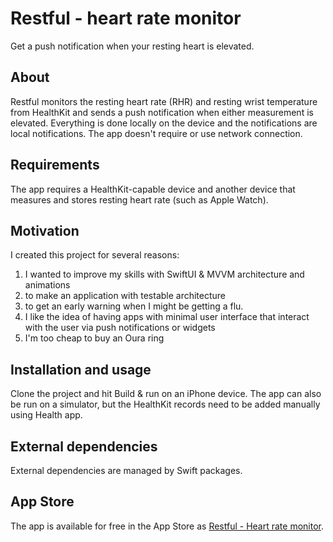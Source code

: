# Restful - heart rate monitor

Get a push notification when your resting heart is elevated.

## About

Restful monitors the resting heart rate (RHR) and resting wrist temperature from HealthKit and sends a push notification when either measurement is elevated. Everything is done locally on the device and the notifications are local notifications. The app doesn't require or use network connection.

## Requirements

The app requires a HealthKit-capable device and another device that measures and stores resting heart rate (such as Apple Watch).

## Motivation

I created this project for several reasons:
1. I wanted to improve my skills with SwiftUI & MVVM architecture and animations
2. to make an application with testable architecture
3. to get an early warning when I might be getting a flu.
4. I like the idea of having apps with minimal user interface that interact with the user via push notifications or widgets
5. I'm too cheap to buy an Oura ring

## Installation and usage

Clone the project and hit Build & run on an iPhone device. The app can also be run on a simulator, but the HealthKit records need to be added manually using Health app. 

## External dependencies

External dependencies are managed by Swift packages.


## App Store

The app is available for free in the App Store as [Restful - Heart rate monitor](https://apps.apple.com/fi/app/restful-heart-rate-monitor/id1610317388?l=en).
